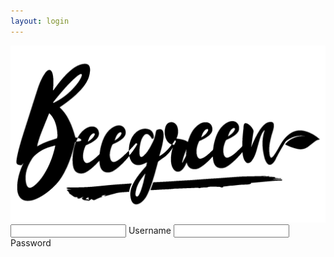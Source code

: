 ```yaml
---
layout: login
---
```


<div class="container main-container">
    <div>
        <div class="row login-logo-container" >
            <div class="col-xs-10 col-xs-offset-1 col-sm-10 col-sm-offset-1 col-md-4 col-md-offset-4">
                <img alt="Logo op de loginpagina" src="images/Logo-Zwart.png" class="logo-login col-xs-12">
            </div>
        </div>
        <div class="row login-buttons-container" >
            <div class=" col-xs-10 col-xs-offset-1 col-sm-8 col-sm-offset-2 col-md-4 col-md-offset-4 col-lg-2 col-lg-offset-5 text-center">
                <form>
                <input type="text" id="txtUserName" name="txtUserName">
                <label for="txtUserName">Username</label>
                <input type="password" id="txtUserNamepassWord" name="txtPassWord">
                <label for="txtPassWord">Password</label>                
                </form>
               <!-- <span class="sign-up">Sign up</span> -->
            </div>
        </div>
    </div>
</div>